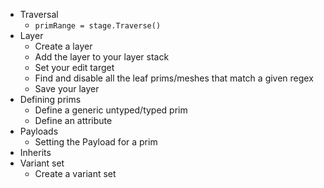 * Traversal
  * `primRange = stage.Traverse()`
* Layer
  * Create a layer
  * Add the layer to your layer stack
  * Set your edit target
  * Find and disable all the leaf prims/meshes that match a given regex
  * Save your layer
* Defining prims
  * Define a generic untyped/typed prim
  * Define an attribute
* Payloads
  * Setting the Payload for a prim
* Inherits
* Variant set
  * Create a variant set
